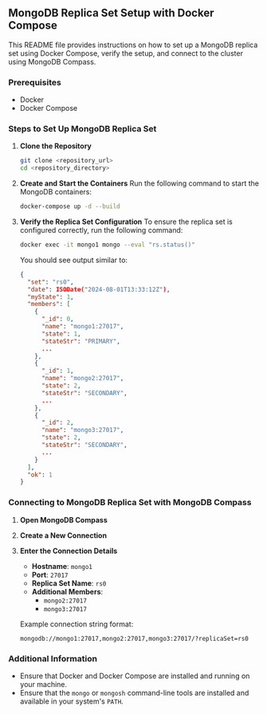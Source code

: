 ## MongoDB Replica Set Setup with Docker Compose

This README file provides instructions on how to set up a MongoDB replica set using Docker Compose, verify the setup, and connect to the cluster using MongoDB Compass.

### Prerequisites

- Docker
- Docker Compose

### Steps to Set Up MongoDB Replica Set

1. **Clone the Repository**
   ```sh
   git clone <repository_url>
   cd <repository_directory>
   ```

2. **Create and Start the Containers**
   Run the following command to start the MongoDB containers:
   ```sh
   docker-compose up -d --build
   ```

3. **Verify the Replica Set Configuration**
   To ensure the replica set is configured correctly, run the following command:
   ```sh
   docker exec -it mongo1 mongo --eval "rs.status()"
   ```
   You should see output similar to:
   ```json
   {
     "set": "rs0",
     "date": ISODate("2024-08-01T13:33:12Z"),
     "myState": 1,
     "members": [
       {
         "_id": 0,
         "name": "mongo1:27017",
         "state": 1,
         "stateStr": "PRIMARY",
         ...
       },
       {
         "_id": 1,
         "name": "mongo2:27017",
         "state": 2,
         "stateStr": "SECONDARY",
         ...
       },
       {
         "_id": 2,
         "name": "mongo3:27017",
         "state": 2,
         "stateStr": "SECONDARY",
         ...
       }
     ],
     "ok": 1
   }
   ```

### Connecting to MongoDB Replica Set with MongoDB Compass

1. **Open MongoDB Compass**

2. **Create a New Connection**

3. **Enter the Connection Details**
   - **Hostname**: `mongo1`
   - **Port**: `27017`
   - **Replica Set Name**: `rs0`
   - **Additional Members**: 
     - `mongo2:27017`
     - `mongo3:27017`
   
   Example connection string format:
   ```
   mongodb://mongo1:27017,mongo2:27017,mongo3:27017/?replicaSet=rs0
   ```

### Additional Information

- Ensure that Docker and Docker Compose are installed and running on your machine.
- Ensure that the `mongo` or `mongosh` command-line tools are installed and available in your system's `PATH`.